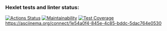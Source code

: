 ### Hexlet tests and linter status:
[![Actions Status](https://github.com/Vladimir-Serebrennikov/java-project-61/workflows/hexlet-check/badge.svg)](https://github.com/Vladimir-Serebrennikov/java-project-61/actions)
[![Maintainability](https://api.codeclimate.com/v1/badges/333b378ef27a838a3919/maintainability)](https://codeclimate.com/github/Vladimir-Serebrennikov/java-project-61/maintainability)
[![Test Coverage](https://api.codeclimate.com/v1/badges/333b378ef27a838a3919/test_coverage)](https://codeclimate.com/github/Vladimir-Serebrennikov/java-project-61/test_coverage)
https://asciinema.org/connect/1e54a0f4-845e-4c85-bddc-5dac764e0530

